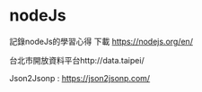 # nodeJs
記錄nodeJs的學習心得
下載 https://nodejs.org/en/

台北市開放資料平台http://data.taipei/


Json2Jsonp : https://json2jsonp.com/
